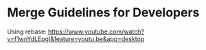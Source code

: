 # Merge Guidelines for Developers

Using rebase: https://www.youtube.com/watch?v=f1wnYdLEpgI&feature=youtu.be&app=desktop
